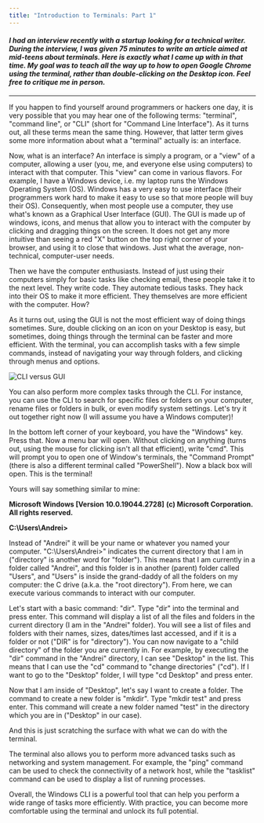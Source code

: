 ```yaml
---
title: "Introduction to Terminals: Part 1"
---
```


#### _I had an interview recently with a startup looking for a technical writer. During the interview, I was given 75 minutes to write an article aimed at mid-teens about terminals. Here is exactly what I came up with in that time. My goal was to teach all the way up to how to open Google Chrome using the terminal, rather than double-clicking on the Desktop icon. Feel free to critique me in person._

----------------------------

If you happen to find yourself around programmers or hackers one day, it is very possible that you may hear one of the following terms: "terminal", "command line", or "CLI" (short for "Command Line Interface"). As it turns out, all these terms mean the same thing. However, that latter term gives some more information about what a "terminal" actually is: an interface.

Now, what is an interface? An interface is simply a program, or a "view" of a computer, allowing a user (you, me, and everyone else using computers) to interact with that computer. This "view" can come in various flavors. For example, I have a Windows device, i.e. my laptop runs the Windows Operating System (OS). Windows has a very easy to use interface (their programmers work hard to make it easy to use so that more people will buy their OS). Consequently, when most people use a computer, they use what's known as a Graphical User Interface (GUI). The GUI is made up of windows, icons, and menus that allow you to interact with the computer by clicking and dragging things on the screen. It does not get any more intuitive than seeing a red "X" button on the top right corner of your browser, and using it to close that windows. Just what the average, non-technical, computer-user needs.

Then we have the computer enthusiasts. Instead of just using their computers simply for basic tasks like checking email, these people take it to the next level. They write code. They automate tedious tasks. They hack into their OS to make it more efficient. They themselves are more efficient with the computer. How?

As it turns out, using the GUI is not the most efficient way of doing things sometimes. Sure, double clicking on an icon on your Desktop is easy, but sometimes, doing things through the terminal can be faster and more efficient. With the terminal, you can accomplish tasks with a few simple commands, instead of navigating your way through folders, and clicking through menus and options.

![CLI versus GUI](https://www.itrelease.com/wp-content/uploads/2017/11/GUI-vs-CLI.png)

You can also perform more complex tasks through the CLI. For instance, you can use the CLI to search for specific files or folders on your computer, rename files or folders in bulk, or even modify system settings. Let's try it out together right now (I will assume you have a Windows computer)!

In the bottom left corner of your keyboard, you have the "Windows" key. Press that. Now a menu bar will open. Without clicking on anything (turns out, using the mouse for clicking isn't all that efficient), write "cmd". This will prompt you to open one of Window's terminals, the "Command Prompt" (there is also a different terminal called "PowerShell"). Now a black box will open. This is the terminal! 

Yours will say something similar to mine:

**Microsoft Windows [Version 10.0.19044.2728]**
**(c) Microsoft Corporation. All rights reserved.**

**C:\Users\Andrei>**

Instead of "Andrei" it will be your name or whatever you named your computer. "C:\Users\Andrei>" indicates the current directory that I am in ("directory" is another word for "folder"). This means that I am currently in a folder called "Andrei", and this folder is in another (parent) folder called "Users", and "Users" is inside the grand-daddy of all the folders on my computer: the C drive (a.k.a. the "root directory"). From here, we can execute various commands to interact with our computer.

Let's start with a basic command: "dir". Type "dir" into the terminal and press enter. This command will display a list of all the files and folders in the current directory (I am in the "Andrei" folder). You will see a list of files and folders with their names, sizes, dates/times last accessed, and if it is a folder or not ("DIR" is for "directory"). You can now navigate to a "child directory" of the folder you are currently in. For example, by executing the "dir" command in the "Andrei" directory, I can see "Desktop" in the list. This means that I can use the "cd" command to "change directories" ("cd"). If I want to go to the "Desktop" folder, I will type "cd Desktop" and press enter. 

Now that I am inside of "Desktop", let's say I want to create a folder. The command to create a new folder is "mkdir". Type "mkdir test" and press enter. This command will create a new folder named "test" in the directory which you are in ("Desktop" in our case).

And this is just scratching the surface with what we can do with the terminal. 

The terminal also allows you to perform more advanced tasks such as networking and system management. For example, the "ping" command can be used to check the connectivity of a network host, while the "tasklist" command can be used to display a list of running processes.

Overall, the Windows CLI is a powerful tool that can help you perform a wide range of tasks more efficiently. With practice, you can become more comfortable using the terminal and unlock its full potential.

